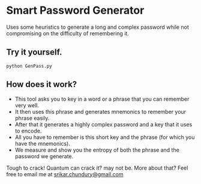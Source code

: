 # Smart Password Generator
Uses some heuristics to generate a long and complex password while not compromising on the difficulty of remembering it.

## Try it yourself.
```
python GenPass.py
```

## How does it work?

* This tool asks you to key in a word or a phrase that you can remember very well.
* It then uses this phrase and generates mnemonics to remember your phrase easily.
* After that it generates a highly complex password and a key that it uses to encode.
* All you have to remember is this short key and the phrase (for which you have the mnemonics).
* We measure and show you the entropy of both the phrase and the password we generate.

Tough to crack! Quantum can crack it? may not be. More about that? Feel free to email me at srikar.chundury@gmail.com